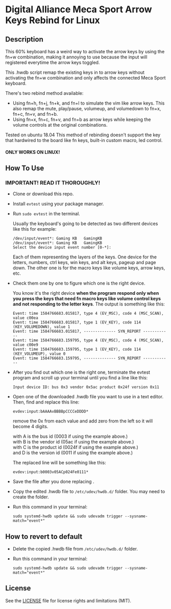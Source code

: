 # Digital Alliance Meca Sport Arrow Keys Rebind for Linux
## Description
This 60% keyboard has a weird way to activate the arrow keys by using the fn+w combination, making it annoying to use because the input will registered everytime the arrow keys toggled.

This .hwdb script remap the existing keys in to arrow keys without activating the fn+w combination and only affects the connected Meca Sport keyboard.

There's two rebind method available:
* Using fn+h, fn+j, fn+k, and fn+l to simulate the vim like arrow keys. This also remap the mute, play/pause, volumeup, and volumedown to fn+x, fn+c, fn+v, and fn+b.
* Using fn+x, fn+c, fn+v, and fn+b as arrow keys while keeping the volume controls at the original combinations.

Tested on ubuntu 18.04
This method of rebinding doesn't support the key that hardwired to the board like fn keys, built-in custom macro, led control.

#### ONLY WORKS ON LINUX!

## How To Use
### **IMPORTANT! READ IT THOROUGHLY!**
* Clone or download this repo.
* Install `evtest` using your package manager.
* Run `sudo evtest` in the terminal.  

  Usually the keyboard's going to be detected as two different devices like this for example:

	`/dev/input/event*:	Gaming KB 	GamingKB`  
	`/dev/input/event*:	Gaming KB 	GamingKB`  
	`Select the device input event number [0-*]:  `  

  Each of them representing the layers of the keys. One device for the letters, numbers, ctrl keys, win keys, and alt keys, pageup and page down. The other one is for the macro keys
like volume keys, arrow keys, etc.

* Check them one by one to figure which one is the right device.  

  You know it's the right device **when the program respond only when you press the keys that need fn macro keys like volume control keys and not responding to the letter keys**. The output is something like this:  

	`Event: time 1584766683.015817, type 4 (EV_MSC), code 4 (MSC_SCAN), value c00ea`   
	`Event: time 1584766683.015817, type 1 (EV_KEY), code 114 (KEY_VOLUMEDOWN), value 1`   
	`Event: time 1584766683.015817, -------------- SYN_REPORT ------------`   
	`Event: time 1584766683.159795, type 4 (EV_MSC), code 4 (MSC_SCAN), value c00e9`   
	`Event: time 1584766683.159795, type 1 (EV_KEY), code 114 (KEY_VOLUMEUP), value 0`   
	`Event: time 1584766683.159795, -------------- SYN_REPORT ------------`   

* After you find out which one is the right one, terminate the evtest program and scroll up your terminal until you find a line like this:  

	`Input device ID: bus 0x3 vendor 0x5ac product 0x24f version 0x11`

* Open one of the downloaded .hwdb file you want to use in a text editor. Then, find and replace this line:  

  `evdev:input:bAAAAvBBBBpCCCCeDDDD*`  

  remove the 0x from each value and add zero from the left so it will become 4 digits.

  with A is the bus id (0003 if using the example above.)  
  with B is the vendor id (05ac if using the example above.)  
  with C is the product id (0024f if using the example above.)  
  and D is the version id (0011 if using the example above.)

  The replaced line will be something like this:  

	`evdev:input:b0003v05ACp024Fe0111*`  

* Save the file after you done replacing	.
* Copy the edited .hwdb file to `/etc/udev/hwdb.d/` folder. You may need to create the folder.
* Run this command in your terminal:

	`sudo systemd-hwdb update && sudo udevadm trigger --sysname-match="event*" `

## How to revert to default
* Delete the copied .hwdb file from `/etc/udev/hwdb.d/` folder.
* Run this command in your terminal:  

	`sudo systemd-hwdb update && sudo udevadm trigger --sysname-match="event*" `

## License

See the [LICENSE](LICENSE.md) file for license rights and limitations (MIT).
